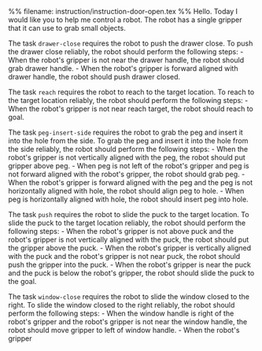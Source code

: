 



%% filename: instruction/instruction-door-open.tex %%
Hello. Today I would like you to help me control a robot. The robot has a single gripper that it can use to grab small objects.


The task `drawer-close` requires the robot to push the drawer close.
To push the drawer close reliably, the robot should perform the following steps:
    - When the robot's gripper is not near the drawer handle, the robot should grab drawer handle.
    - When the robot's gripper is forward aligned with drawer handle, the robot should push drawer closed.

The task `reach` requires the robot to reach to the target location.
To reach to the target location reliably, the robot should perform the following steps:
    - When the robot's gripper is not near reach target, the robot should reach to goal.

The task `peg-insert-side` requires the robot to grab the peg and insert it into the hole from the side.
To grab the peg and insert it into the hole from the side reliably, the robot should perform the following steps:
    - When the robot's gripper is not vertically aligned with the peg, the robot should put gripper above peg.
    - When peg is not left of the robot's gripper and peg is not forward aligned with the robot's gripper, the robot should grab peg.
    - When the robot's gripper is forward aligned with the peg and the peg is not horizontally aligned with hole, the robot should align peg to hole.
    - When peg is horizontally aligned with hole, the robot should insert peg into hole.

The task `push` requires the robot to slide the puck to the target location.
To slide the puck to the target location reliably, the robot should perform the following steps:
    - When the robot's gripper is not above puck and the robot's gripper is not vertically aligned with the puck, the robot should put the gripper above the puck.
    - When the robot's gripper is vertically aligned with the puck and the robot's gripper is not near puck, the robot should push the gripper into the puck.
    - When the robot's gripper is near the puck and the puck is below the robot's gripper, the robot should slide the puck to the goal.

The task `window-close` requires the robot to slide the window closed to the right.
To slide the window closed to the right reliably, the robot should perform the following steps:
    - When the window handle is right of the robot's gripper and the robot's gripper is not near the window handle, the robot should move gripper to left of window handle.
    - When the robot's gripper